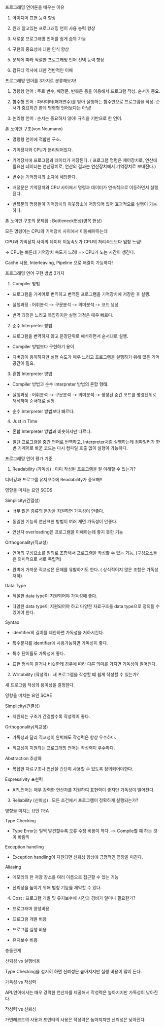 프로그래밍 언어론을 배우는 이유
1. 아이디어 표현 능력 향상

2. 원래 알고있는 프로그래밍 언어 사용 능력 향상

3. 새로운 프로그래밍 언어를 쉽게 습득 가능

4. 구현의 중요성에 대한 인식 향상

5. 문제에 따라 적절한 프로그래밍 언어 선택 능력 향상

6. 컴퓨터 역사에 대한 전반적인 이해

 

프로그래밍 언어를 3가지로 분류해보자!
1. 명령형 언어 : 주로 변수, 배정문, 반복문 등을 이용해서 프로그램 작성. 순서가 중요.

2. 함수형 언어 : 파라미터(매개변수)를 받아 실행하는 함수만으로 프로그램을 작성. 순서가 중요하긴 한데 명령형 언어보다는 아님!

3. 논리형 언어 : 순서는 중요하지 않아! 규칙을 기반으로 한 언어.

 

폰 노이만 구조(von Neumann)
- 명령형 언어에 적합한 구조.

- 기억장치와 CPU가 분리되어있다.

- 기억장치에 프로그램과 데이터가 저장된다. ( 프로그램 명령은 제어장치로, 연산에 필요한 데이터는 연산장치로, 연산의 결과는 연산장치에서 기억장치로 보내진다.)

- 변수는 기억장치의 소자에 해당한다.

- 배정문은 기억장치와 CPU 사이에서 명령과 데이터가 연속적으로 이동하면서 실행된다.

- 반복문의 명령들이 기억장치의 이웃장소에 저장되어 있어 효과적으로 실행이 가능하다.

 

폰 노이만 구조의 문제점 : Bottleneck현상(병목 현상)

모든 명령어는 CPU와 기억장치 사이에서 이동해야하는데

CPU와 기억장치 사이의 데이터 이동속도가 CPU의 처리속도보다 엄청 느림!

-> CPU는 빠른데 기억장치 속도가 느려! => CPU가 노는 시간이 생긴다.

Cache 사용, Interleaving, Pipeline 으로 해결이 가능하다!

 

프로그래밍 언어 구현 방법 3가지

1. Compiler 방법

- 프로그램을 기계어로 번역하고 번역된 프로그램을 기억장치에 저장한 후 실행.

- 실행과정 : 어휘분석 -> 구문분석 -> 의미분석 -> 코드 생성

- 번역 과정은 느리고 복잡하지만 실행 과정은 매우 빠르다.

 

2. 순수 Interpreter 방법

- 프로그램을 번역하지 않고 문장단위로 해석하면서 순서대로 실행.

- Compiler 방법보다 구현하기 용이

- 디버깅이 용이하지만 실행 속도가 매우 느리고 프로그램을 실행하기 위해 많은 기억 공간이 필요.

 

3. 혼합 Interpreter 방법

- Compiler 방법과 순수 Interpreter 방법의 혼합 형태.

- 실행과정 : 어휘분석 -> 구문분석 -> 의미분석 -> 생성된 중간 코드를 명령단위로 해석하며 순서대로 실행

- 순수 Interpreter 방법보다 빠르다.

 

4. Just in Time

- 혼합 Interpreter 방법과 비슷하지만 다르다.

- 일단 프로그램을 중간 언어로 번역하고, Interpreter처럼 실행하는데 컴파일러가 한번 기계어로 바꾼 코드는 다시 컴파일 호출 없이 실행이 가능하다.

 

프로그래밍 언어 평가 기준

1. Readability (가독성) : 이미 작성된 프로그램을 잘 이해할 수 있는가?

디버깅과 프로그램 유지보수에 Readability가 중요해!!

 

영향을 미치는 요인 SODS

Simplicity(간결성)

- 너무 많은 종류의 문장을 지원하면 가독성이 안좋다.

- 동일한 기능의 연산표현 방법이 여러 개면 가독성이 안좋다.

- 연산자 overloading은 프로그램을 이해하는데 좋지 못한 기능

 

Orthogonality(직교성)

- 언어의 구성요소를 임의로 조합해서 프로그램을 작성할 수 있는 기능. (구성요소들은 의미적으로 서로 독립적)

- 완벽에 가까운 직교성은 문제를 유발하기도 한다. ( 상식적이지 않은 조합은 가독성 저하)

 

Data Type

- 적절한 data type이 지원되어야 가독성에 좋다.

- 다양한 data type이 지원되어야 하고 다양한 자료구조를 data type으로 정의될 수 있어야 한다.

 

Syntax

- identifier의 길이를 제한하면 가독성을 저하시킨다.

- 특수문자를 identifier에 사용가능하면 가독성이 좋다.

- 특수 단어들도 가독성에 좋다.

- 표현 형식이 같거나 비슷한데 경우에 따라 다른 의미를 가지면 가독성이 떨어진다.

 

2. Writability (작성력) : 새 프로그램을 작성할 떄 쉽게 작성할 수 있는가?

새 프로그램 작성의 용이성을 결정한다.

 

영향을 미치는 요인 SOAE

Simplicity(간결성)

- 지원되는 구조가 간결할수록 작성력이 좋다.

 

Orthogonality(직교성)

- 가독성과 달리 직교성이 완벽해도 작성력은 항상 우수하다.

- 직교성이 지원되는 프로그래밍 언어는 작성력이 우수하다.

 

Abstraction 추상화

- 복잡한 자료구조나 연산을 간단히 사용할 수 있도록 정의되어야한다.

 

Expressivity 표현력

- APL언어는 매우 강력한 연산자를 지원하여 표현력이 좋지만 가독성이 떨어진다.

 

3. Reliability (신뢰성) : 모든 조건에서 프로그램이 정확하게 실행되는가? 

 

영향을 미치는 요인 TEA

Type Checking

- Type Error는 일찍 발견할수록 오류 수정 비용이 작다. -> Compile할 떄 하는 것이 바람직

 

Exception handling

- Exception handling이 지원되면 신뢰성 향상에 긍정적인 영향을 미친다.

 

Aliasing

- 메모리의 한 저장 장소를 여러 이름으로 접근할 수 있는 기능

- 신뢰성을 높이기 위해 별칭 기능을 제약할 수 있다.

 

4. Cost : 프로그램 개발 및 유지보수에 시간과 경비가 얼마나 필요한가?

- 프로그래머 양성비용

- 프로그램 개발 비용

- 프로그램 실행 비용

- 유지보수 비용

 

충돌관계

신뢰성 vs 실행비용

Type Checking을 철저히 하면 신뢰성은 높아지지만 실행 비용이 많이 든다.

 

가독성 vs 작성력

APL언어에서는 매우 강력한 연산자를 제공해서 작성력은 높아지지만 가독성이 낮아진다.

 

작성력 vs 신뢰성

가변레코드의 사용과 포인터의 사용은 작성력은 높아지지만 신뢰성은 낮아진다.
